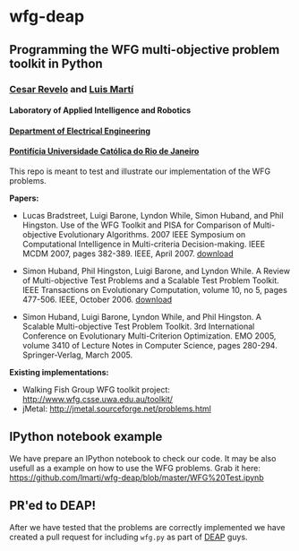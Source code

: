 # wfg-deap

## Programming the WFG multi-objective problem toolkit in Python

### [Cesar Revelo](http://ingrevelo.github.io/) and [Luis Martí](http://lmarti.com)
#### Laboratory of Applied Intelligence and Robotics
#### [Department of Electrical Engineering](http://www.ele.puc-rio.br)
#### [Pontifícia Universidade Católica do Rio de Janeiro](http://www.puc-rio.br)

This repo is meant to test and illustrate our implementation of the WFG problems.

**Papers:**

* Lucas Bradstreet, Luigi Barone, Lyndon While, Simon Huband, and Phil Hingston. Use of the WFG Toolkit and PISA for Comparison of Multi-objective Evolutionary Algorithms. 2007 IEEE Symposium on Computational Intelligence in Multi-criteria Decision-making. IEEE MCDM 2007, pages 382-389. IEEE, April 2007. [download](http://www.wfg.csse.uwa.edu.au/publications/WFG2007b.pdf)

* Simon Huband, Phil Hingston, Luigi Barone, and Lyndon While. A Review of Multi-objective Test Problems and a Scalable Test Problem Toolkit. IEEE Transactions on Evolutionary Computation, volume 10, no 5, pages 477-506. IEEE, October 2006. [download](http://www.wfg.csse.uwa.edu.au/publications/WFG2006c.pdf)

* Simon Huband, Luigi Barone, Lyndon While, and Phil Hingston. A Scalable Multi-objective Test Problem Toolkit. 3rd International Conference on Evolutionary Multi-Criterion Optimization. EMO 2005, volume 3410 of Lecture Notes in Computer Science, pages 280-294. Springer-Verlag, March 2005.

**Existing implementations:**

* Walking Fish Group WFG toolkit project: http://www.wfg.csse.uwa.edu.au/toolkit/
* jMetal: http://jmetal.sourceforge.net/problems.html

## IPython notebook example

We have prepare an IPython notebook to check our code. It may be also usefull as a example on how to use the WFG problems. Grab it here: https://github.com/lmarti/wfg-deap/blob/master/WFG%20Test.ipynb

## PR'ed to DEAP!

After we have tested that the problems are correctly implemented we have created a pull request for including `wfg.py` as part of [DEAP](http://github.com/deap/DEAP) guys.

